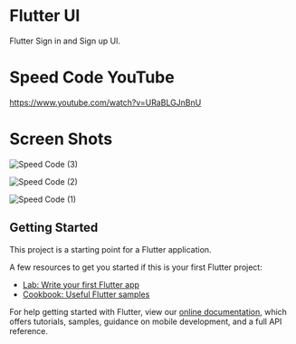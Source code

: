 # Flutter UI

Flutter Sign in and Sign up UI.

# Speed Code YouTube
https://www.youtube.com/watch?v=URaBLGJnBnU

# Screen Shots

![Speed Code (3)](https://user-images.githubusercontent.com/64004539/115615504-ac43ed80-a30c-11eb-9d4a-455161bf4fc7.png)

![Speed Code (2)](https://user-images.githubusercontent.com/64004539/115615150-35a6f000-a30c-11eb-8ce6-b2c40842fbf6.png)

![Speed Code (1)](https://user-images.githubusercontent.com/64004539/115614949-f11b5480-a30b-11eb-95ee-f4e20c3e8a0d.png)


## Getting Started

This project is a starting point for a Flutter application.

A few resources to get you started if this is your first Flutter project:

- [Lab: Write your first Flutter app](https://flutter.dev/docs/get-started/codelab)
- [Cookbook: Useful Flutter samples](https://flutter.dev/docs/cookbook)

For help getting started with Flutter, view our
[online documentation](https://flutter.dev/docs), which offers tutorials,
samples, guidance on mobile development, and a full API reference.
